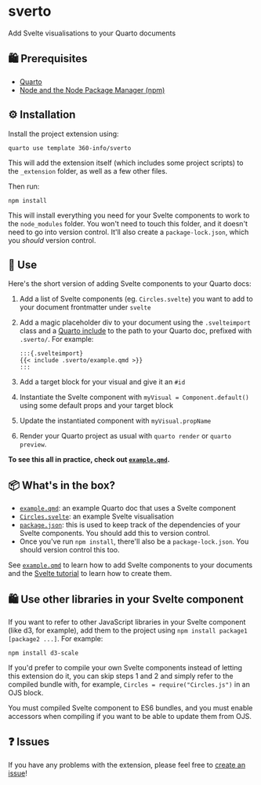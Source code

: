 # sverto
Add Svelte visualisations to your Quarto documents

## 🛍 Prerequisites

- [Quarto](https://quarto.org)
- [Node and the Node Package Manager (npm)](https://nodejs.org)

## ⚙️ Installation

Install the project extension using:

```
quarto use template 360-info/sverto
```

This will add the extension itself (which includes some project scripts) to the `_extension` folder, as well as a few other files.

Then run:

```
npm install
```

This will install everything you need for your Svelte components to work to the `node_modules` folder. You won't need to touch this folder, and it doesn't need to go into version control. It'll also create a `package-lock.json`, which you _should_ version control.

## 🎉 Use

Here's the short version of adding Svelte components to your Quarto docs:

1. Add a list of Svelte components (eg. `Circles.svelte`) you want to add to your document frontmatter under `svelte`
2. Add a magic placeholder div to your document using the `.svelteimport` class and a [Quarto include](https://quarto.org/docs/authoring/includes.html) to the path to your Quarto doc, prefixed with `.sverto/`. For example:

    ````
    :::{.svelteimport}
    {{< include .sverto/example.qmd >}}
    :::
    ````

3. Add a target block for your visual and give it an `#id`
4. Instantiate the Svelte component with `myVisual = Component.default()` using some default props and your target block
5. Update the instantiated component with `myVisual.propName`
6. Render your Quarto project as usual with `quarto render` or `quarto preview`.

**To see this all in practice, check out [`example.qmd`](./example.qmd).**

## 📦 What's in the box?

* [`example.qmd`](./example.qmd): an example Quarto doc that uses a Svelte component
* [`Circles.svelte`](./Circles.svelte): an example Svelte visualisation
* [`package.json`](./package.json): this is used to keep track of the dependencies of your Svelte components. You should add this to version control.
* Once you've run `npm install`, there'll also be a `package-lock.json`. You should version control this too.

See [`example.qmd`](./example.qmd) to learn how to add Svelte components to your documents and the [Svelte tutorial](https://svelte.dev/tutorial/basics) to learn how to create them.

## 🛍 Use other libraries in your Svelte component

If you want to refer to other JavaScript libraries in your Svelte component (like d3, for example), add them to the project using `npm install package1 [package2 ...]`. For example:

```
npm install d3-scale
```

If you'd prefer to compile your own Svelte components instead of letting this extension do it, you can skip steps 1 and 2 and simply refer to the compiled bundle with, for example, `Circles = require("Circles.js")` in an OJS block.

You must compiled Svelte component to ES6 bundles, and you must enable accessors when compiling if you want to be able to update them from OJS.

## ❓ Issues

If you have any problems with the extension, please feel free to [create an issue](https://github.com/360-info/sverto)!
